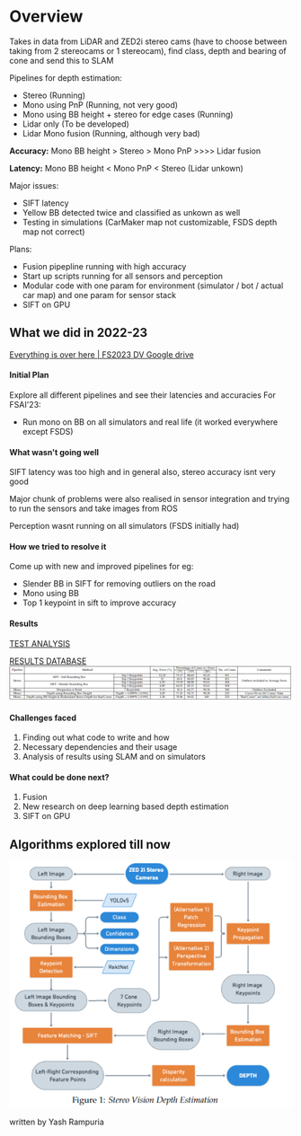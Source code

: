 # Overview

Takes in data from LiDAR and ZED2i stereo cams (have to choose between taking from 2 stereocams or 1 stereocam), find class, depth and bearing of cone and send this to SLAM

Pipelines for depth estimation:

- Stereo (Running)
- Mono using PnP (Running, not very good)
- Mono using BB height + stereo for edge cases (Running)
- Lidar only (To be developed)
- Lidar Mono fusion (Running, although very bad)

**Accuracy:** Mono BB height > Stereo > Mono PnP >>>> Lidar fusion

**Latency:** Mono BB height < Mono PnP < Stereo (Lidar unkown)

Major issues:

- SIFT latency
- Yellow BB detected twice and classified as unkown as well
- Testing in simulations (CarMaker map not customizable, FSDS depth map not correct)

Plans:

- Fusion pipepline running with high accuracy
- Start up scripts running for all sensors and perception
- Modular code with one param for environment (simulator / bot / actual car map) and one param for sensor stack
- SIFT on GPU


## What we did in 2022-23
[Everything is over here | FS2023 DV Google drive](https://drive.google.com/drive/folders/1uytmMQZ6OIU8GvSoflgg-gTA-Q-w-dff?usp=drive_link)

<!-- **TL;DR:**

(*Add a contents sections here, and link to the sections below.*) -->

#### Initial Plan 

Explore all different pipelines and see their latencies and accuracies
For FSAI'23:

- Run mono on BB on all simulators and real life (it worked everywhere except FSDS)

#### What wasn't going well
SIFT latency was too high and in general also, stereo accuracy isnt very good

Major chunk of problems were also realised in sensor integration and trying to run the sensors and take images from ROS

Perception wasnt running on all simulators (FSDS initially had)

#### How we tried to resolve it

Come up with new and improved pipelines
for eg:

- Slender BB in SIFT for removing outliers on the road
- Mono using BB
- Top 1 keypoint in sift to improve accuracy

#### Results
[TEST ANALYSIS](https://docs.google.com/document/d/1DjbddiCy1eq-4h39NRJdKfY5A1mYQLK_NXnZZhUIR6s/edit?usp=drive_link)

[RESULTS DATABASE](https://docs.google.com/spreadsheets/d/1rsW-HaELM-i9SkwVesPqJ5heiMxQTBVtV0hdAOH5Cd4/edit?usp=drive_link)
![Alt text](image-1.png)

#### Challenges faced
1. Finding out what code to write and how
2. Necessary dependencies and their usage
3. Analysis of results using SLAM and on simulators

#### What could be done next?
1. Fusion
2. New research on deep learning based depth estimation
3. SIFT on GPU

## Algorithms explored till now
<!-- All the different pipelines and each of their working -->
![Alt text](image.png)

written by Yash Rampuria